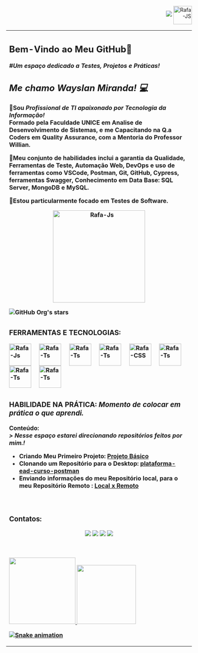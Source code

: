     
<div>
  <p align="right">
  <img loading="lazy" src="http://img.shields.io/static/v1?label=PERFIL&message=EM%20DESENVOLVIMENTO&color=GREEN&style=for-the-badge"/>
  <img align="center" alt="Rafa-JS" height="50" width="50" src="https://img.icons8.com/?size=100&id=IehwIxC2RfhW&format=png&color=000000"> 
</p>
</div>

<p align="right">
<table width="2000%">
<tr><td valign="top" width="100%">
 
## <b> Bem-Vindo ao Meu GitHub👋<br><i>
#Um espaço dedicado a Testes, Projetos e Práticas!</i>
##  <i> Me chamo Wayslan Miranda! 💻 </i>


🎯Sou *Profissional de TI apaixonado por Tecnologia da Informação!* <br>Formado pela <strong>Faculdade UNICE em Analise de Desenvolvimento de Sistemas, e me Capacitando na Q.a Coders em Quality Assurance</strong>, com a Mentoria do Professor Willian.

🎯Meu conjunto de habilidades inclui a garantia da Qualidade, Ferramentas de Teste, Automação Web, DevOps e uso de ferramentas como VSCode, Postman, Git, GitHub, Cypress, ferramentas Swagger, Conhecimento em Data Base: SQL Server, MongoDB e MySQL. 

🎯Estou particularmente focado em Testes de Software.

<div align="center"> 
  <img align="center" alt="Rafa-Js" height="250" width="250" src="https://media.tenor.com/D8IYs3OLCfkAAAAi/soy-nerd.gif" >
</div>


 ![GitHub Org's stars](https://img.shields.io/github/stars/camilafernanda?style=social) 
 
##

<h3>FERRAMENTAS E TECNOLOGIAS:</h3>



<div>
  <div style="display: inline_block">
  <img align="center" alt="Rafa-Js" height="60" width="60" src="https://img.icons8.com/?size=100&id=EGYogqtKuGgD&format=png&color=000000"> &nbsp;&nbsp;&nbsp;
 <img align="center" alt="Rafa-Ts" height="60" width="60" src="https://img.icons8.com/?size=100&id=QEQQKirln6Tf&format=png&color=000000"> &nbsp;&nbsp;&nbsp;
  <img align="center" alt="Rafa-Ts" height="60" width="60" src="https://img.icons8.com/?size=100&id=QSjnrUKYMnxO&format=png&color=000000"> &nbsp;&nbsp;&nbsp;
  <img align="center" alt="Rafa-Ts" height="60" width="60" src="https://img.icons8.com/?size=100&id=bosfpvRzNOG8&format=png&color=000000"> &nbsp;&nbsp;&nbsp;
  <img align="center" alt="Rafa-CSS" height="60" width="60" src="https://img.icons8.com/?size=100&id=48455&format=png&color=000000"> &nbsp;&nbsp;&nbsp;
  <img align="center" alt="Rafa-Ts" height="60" width="60" src="https://img.icons8.com/?size=100&id=BejoiOeRfYSo&format=png&color=000000"> &nbsp;&nbsp;&nbsp;
  <img align="center" alt="Rafa-Ts" height="60" width="60" src="https://img.icons8.com/?size=100&id=7P9Z1Wc1hlGr&format=png&color=000000"> &nbsp;&nbsp;&nbsp;
  <img align="center" alt="Rafa-Ts" height="60" width="60" src="https://img.icons8.com/?size=100&id=vR6XrZzQr1CN&format=png&color=000000"> &nbsp;&nbsp;&nbsp;
</div>

##

<h3>HABILIDADE NA PRÁTICA: <i>Momento de colocar em prática o que aprendi.</i></h3>

Conteúdo:</h3> <i> <br> > Nesse espaço estarei direcionando repositórios feitos por mim.!</h5></i>

- Criando Meu Primeiro Projeto: [Projeto Básico](https://github.com/LAN-SYSTEM/Versionamentodecodigo/blob/main/README.md)
- Clonando um Repositório para o Desktop: [plataforma-ead-curso-postman](https://github.com/AndreLuizTuf/plataforma-ead-curso-postman.git)
- Enviando informações do meu Repositório local, para o meu Repositório Remoto : [Local x Remoto](https://github.com/LAN-SYSTEM/aula-github)


  
<br>

##

<h3>Contatos:</h3>
 
<div>
    <div align="center"> 
  <a href="https://www.youtube.com/channel/UC0bmAaUBY1zvJdWPHZ4PGnw" target="_blank">
              <img src="https://img.shields.io/badge/YouTube-FF0000?style=for-the-badge&logo=youtube&logoColor=white" target="_blank"></a>
    
  <a href="https://www.instagram.com/wayslan.miranda/" target="_blank">
              <img src="https://img.shields.io/badge/-Instagram-%23E4405F?style=for-the-badge&logo=instagram&logoColor=white" target="_blank"></a> 
              
  <a href = "mailto:wayslan@outlook.com" target="_blank">
              <img src="https://img.shields.io/badge/Gmail-D14836?style=for-the-badge&logo=gmail&logoColor=white" target="_blank"></a> 
              
  <a href="https://www.linkedin.com/in/wayslanmiranda/" target="_blank" target="_blank">
              <img src="https://img.shields.io/badge/-LinkedIn-%230077B5?style=for-the-badge&logo=linkedin&logoColor=white" target="_blank"></a>
</div>
<br>

##

<div>
  <a href="https://github.com/LAN-SYSTEM">
  <img height="180em" src="https://github-readme-stats.vercel.app/api?username=LAN-SYSTEM&show_icons=true&theme=cobalt&include_all_commits=true&count_private=true"/>
  <img height="160em" src="https://github-readme-stats.vercel.app/api/top-langs/?username=LAN-SYSTEM&layout=compact&langs_count=7&theme=cobalt"/>
</div>



 ![Snake animation](https://github.com/LuigiGF/LuigiGF/blob/output/github-contribution-grid-snake.svg)

</td></tr>
</table>
</p>


